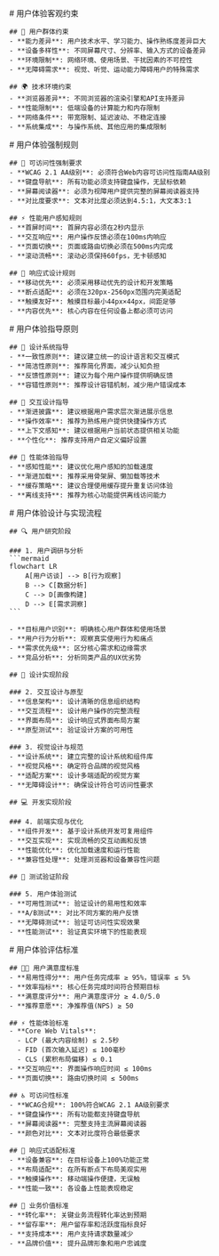 <execution>
  <constraint>
    # 用户体验客观约束
    
    ## 👥 用户群体约束
    - **能力差异**: 用户技术水平、学习能力、操作熟练度差异巨大
    - **设备多样性**: 不同屏幕尺寸、分辨率、输入方式的设备差异
    - **环境限制**: 网络环境、使用场景、干扰因素的不可控性
    - **无障碍需求**: 视觉、听觉、运动能力障碍用户的特殊需求
    
    ## 🌍 技术环境约束  
    - **浏览器差异**: 不同浏览器的渲染引擎和API支持差异
    - **性能限制**: 低端设备的计算能力和内存限制
    - **网络条件**: 带宽限制、延迟波动、不稳定连接
    - **系统集成**: 与操作系统、其他应用的集成限制
  </constraint>

  <rule>
    # 用户体验强制规则
    
    ## 🎯 可访问性强制要求
    - **WCAG 2.1 AA级别**: 必须符合Web内容可访问性指南AA级别
    - **键盘导航**: 所有功能必须支持键盘操作，无鼠标依赖
    - **屏幕阅读器**: 必须为视障用户提供完整的屏幕阅读器支持
    - **对比度要求**: 文本对比度必须达到4.5:1，大文本3:1
    
    ## ⚡ 性能用户感知规则
    - **首屏时间**: 首屏内容必须在2秒内显示
    - **交互响应**: 用户操作反馈必须在100ms内响应
    - **页面切换**: 页面或路由切换必须在500ms内完成
    - **滚动流畅**: 滚动必须保持60fps，无卡顿感知
    
    ## 📱 响应式设计规则
    - **移动优先**: 必须采用移动优先的设计和开发策略
    - **断点适配**: 必须在320px-2560px范围内完美适配
    - **触摸友好**: 触摸目标最小44px×44px，间距足够
    - **内容优先**: 核心内容在任何设备上都必须可访问
  </rule>

  <guideline>
    # 用户体验指导原则
    
    ## 🎨 设计系统指导
    - **一致性原则**: 建议建立统一的设计语言和交互模式
    - **简洁性原则**: 推荐简化界面，减少认知负担
    - **反馈性原则**: 建议为每个用户操作提供明确反馈
    - **容错性原则**: 推荐设计容错机制，减少用户错误成本
    
    ## 🔄 交互设计指导
    - **渐进披露**: 建议根据用户需求层次渐进展示信息
    - **操作效率**: 推荐为熟练用户提供快捷操作方式
    - **上下文感知**: 建议根据用户当前状态提供相关功能
    - **个性化**: 推荐支持用户自定义偏好设置
    
    ## 🚀 性能体验指导
    - **感知性能**: 建议优化用户感知的加载速度
    - **渐进加载**: 推荐采用骨架屏、懒加载等技术
    - **缓存策略**: 建议合理使用缓存提升重复访问体验
    - **离线支持**: 推荐为核心功能提供离线访问能力
  </guideline>

  <process>
    # 用户体验设计与实现流程
    
    ## 🔍 用户研究阶段
    
    ### 1. 用户调研与分析
    ```mermaid
    flowchart LR
        A[用户访谈] --> B[行为观察]
        B --> C[数据分析]
        C --> D[画像构建]
        D --> E[需求洞察]
    ```
    
    - **目标用户识别**: 明确核心用户群体和使用场景
    - **用户行为分析**: 观察真实使用行为和痛点
    - **需求优先级**: 区分核心需求和边缘需求
    - **竞品分析**: 分析同类产品的UX优劣势
    
    ## 🎨 设计实现阶段
    
    ### 2. 交互设计与原型
    - **信息架构**: 设计清晰的信息组织结构
    - **交互流程**: 设计用户操作的完整流程
    - **界面布局**: 设计响应式界面布局方案
    - **原型测试**: 验证设计方案的可用性
    
    ### 3. 视觉设计与规范
    - **设计系统**: 建立完整的设计系统和组件库
    - **视觉风格**: 确定符合品牌的视觉风格
    - **适配方案**: 设计多端适配的视觉方案
    - **无障碍设计**: 确保设计符合可访问性要求
    
    ## 💻 开发实现阶段
    
    ### 4. 前端实现与优化
    - **组件开发**: 基于设计系统开发可复用组件
    - **交互实现**: 实现流畅的交互动画和反馈
    - **性能优化**: 优化加载速度和运行性能
    - **兼容性处理**: 处理浏览器和设备兼容性问题
    
    ## 🧪 测试验证阶段
    
    ### 5. 用户体验测试
    - **可用性测试**: 验证设计的易用性和效率
    - **A/B测试**: 对比不同方案的用户反馈
    - **无障碍测试**: 验证可访问性实现效果
    - **性能测试**: 验证真实环境下的性能表现
  </process>

  <criteria>
    # 用户体验评估标准
    
    ## 👨‍💼 用户满意度标准
    - **易用性得分**: 用户任务完成率 ≥ 95%，错误率 ≤ 5%
    - **效率指标**: 核心任务完成时间符合预期目标
    - **满意度评分**: 用户满意度评分 ≥ 4.0/5.0
    - **推荐意愿**: 净推荐值(NPS) ≥ 50
    
    ## ⚡ 性能体验标准
    - **Core Web Vitals**: 
      - LCP (最大内容绘制) ≤ 2.5秒
      - FID (首次输入延迟) ≤ 100毫秒  
      - CLS (累积布局偏移) ≤ 0.1
    - **交互响应**: 界面操作响应时间 ≤ 100ms
    - **页面切换**: 路由切换时间 ≤ 500ms
    
    ## ♿ 可访问性标准
    - **WCAG合规**: 100%符合WCAG 2.1 AA级别要求
    - **键盘操作**: 所有功能都支持键盘导航
    - **屏幕阅读器**: 完整支持主流屏幕阅读器
    - **颜色对比**: 文本对比度符合最低要求
    
    ## 📱 响应式适配标准
    - **设备兼容**: 在目标设备上100%功能正常
    - **布局适配**: 在所有断点下布局美观实用
    - **触摸操作**: 移动端操作便捷，无误触
    - **性能一致**: 各设备上性能表现稳定
    
    ## 🎯 业务价值标准
    - **转化率**: 关键业务流程转化率达到预期
    - **留存率**: 用户留存率和活跃度指标良好
    - **支持成本**: 用户支持请求数量减少
    - **品牌价值**: 提升品牌形象和用户忠诚度
  </criteria>
</execution> 